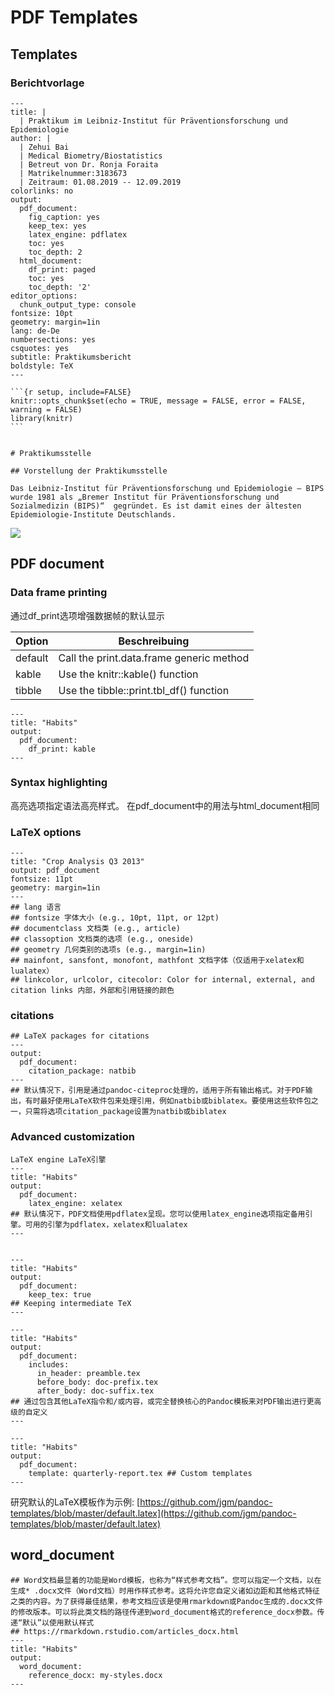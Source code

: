 # PDF Templates

## Templates

### Berichtvorlage

````
---
title: |
  | Praktikum im Leibniz-Institut für Präventionsforschung und Epidemiologie
author: |
  | Zehui Bai
  | Medical Biometry/Biostatistics
  | Betreut von Dr. Ronja Foraita
  | Matrikelnummer:3183673
  | Zeitraum: 01.08.2019 -- 12.09.2019
colorlinks: no
output:
  pdf_document:
    fig_caption: yes
    keep_tex: yes
    latex_engine: pdflatex
    toc: yes
    toc_depth: 2
  html_document:
    df_print: paged
    toc: yes
    toc_depth: '2'
editor_options:
  chunk_output_type: console
fontsize: 10pt
geometry: margin=1in
lang: de-De
numbersections: yes
csquotes: yes
subtitle: Praktikumsbericht
boldstyle: TeX
---

```{r setup, include=FALSE}
knitr::opts_chunk$set(echo = TRUE, message = FALSE, error = FALSE, warning = FALSE)
library(knitr)
```


# Praktikumsstelle

## Vorstellung der Praktikumsstelle

Das Leibniz-Institut für Präventionsforschung und Epidemiologie – BIPS wurde 1981 als „Bremer Institut für Präventionsforschung und Sozialmedizin (BIPS)“  gegründet. Es ist damit eines der ältesten Epidemiologie-Institute Deutschlands.
````

![](broken-reference)







## PDF document

###  Data frame printing

通过df_print选项增强数据帧的默认显示

| Option  | Beschreibuing                            |
| ------- | ---------------------------------------- |
| default | Call the print.data.frame generic method |
| kable   | Use the knitr::kable() function          |
| tibble  | Use the tibble::print.tbl_df() function  |

```
---
title: "Habits"
output:
  pdf_document:
    df_print: kable
---
```

###  Syntax highlighting

高亮选项指定语法高亮样式。 在pdf_document中的用法与html_document相同

###  LaTeX options

```
---
title: "Crop Analysis Q3 2013"
output: pdf_document
fontsize: 11pt
geometry: margin=1in
---
## lang 语言
## fontsize 字体大小 (e.g., 10pt, 11pt, or 12pt)
## documentclass 文档类 (e.g., article)
## classoption 文档类的选项 (e.g., oneside)
## geometry 几何类别的选项s (e.g., margin=1in)
## mainfont, sansfont, monofont, mathfont 文档字体（仅适用于xelatex和lualatex）
## linkcolor, urlcolor, citecolor: Color for internal, external, and citation links 内部，外部和引用链接的颜色
```

###  citations

```
## LaTeX packages for citations
---
output:
  pdf_document:
    citation_package: natbib
---
## 默认情况下，引用是通过pandoc-citeproc处理的，适用于所有输出格式。对于PDF输出，有时最好使用LaTeX软件包来处理引用，例如natbib或biblatex。要使用这些软件包之一，只需将选项citation_package设置为natbib或biblatex
```

###  Advanced customization

```
LaTeX engine LaTeX引擎
---
title: "Habits"
output:
  pdf_document:
    latex_engine: xelatex
## 默认情况下，PDF文档使用pdflatex呈现。您可以使用latex_engine选项指定备用引擎。可用的引擎为pdflatex，xelatex和lualatex
---
 
 
---
title: "Habits"
output:
  pdf_document:
    keep_tex: true
## Keeping intermediate TeX
---
 
---
title: "Habits"
output:
  pdf_document:
    includes:
      in_header: preamble.tex
      before_body: doc-prefix.tex
      after_body: doc-suffix.tex
## 通过包含其他LaTeX指令和/或内容，或完全替换核心的Pandoc模板来对PDF输出进行更高级的自定义
---
 
---
title: "Habits"
output:
  pdf_document:
    template: quarterly-report.tex ## Custom templates
---
```

研究默认的LaTeX模板作为示例: [https://github.com/jgm/pandoc-templates/blob/master/default.latex](https://github.com/jgm/pandoc-templates/blob/master/default.latex)

##  word_document

```
## Word文档最显着的功能是Word模板，也称为“样式参考文档”。您可以指定一个文档，以在生成* .docx文件（Word文档）时用作样式参考。这将允许您自定义诸如边距和其他格式特征之类的内容。为了获得最佳结果，参考文档应该是使用rmarkdown或Pandoc生成的.docx文件的修改版本。可以将此类文档的路径传递到word_document格式的reference_docx参数。传递“默认”以使用默认样式
## https://rmarkdown.rstudio.com/articles_docx.html
---
title: "Habits"
output:
  word_document:
    reference_docx: my-styles.docx
---
```

